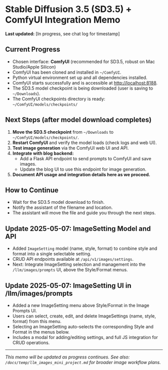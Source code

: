 # Stable Diffusion 3.5 (SD3.5) + ComfyUI Integration Memo

**Last updated:** [In progress, see chat log for timestamp]

## Current Progress
- Chosen interface: **ComfyUI** (recommended for SD3.5, robust on Mac Studio/Apple Silicon)
- ComfyUI has been cloned and installed in `~/ComfyUI`.
- Python virtual environment set up and all dependencies installed.
- ComfyUI starts successfully and is accessible at [http://localhost:8188](http://localhost:8188).
- The SD3.5 model checkpoint is being downloaded (user is saving to `~/Downloads`).
- The ComfyUI checkpoints directory is ready: `~/ComfyUI/models/checkpoints/`

## Next Steps (after model download completes)
1. **Move the SD3.5 checkpoint** from `~/Downloads` to `~/ComfyUI/models/checkpoints/`.
2. **Restart ComfyUI** and verify the model loads (check logs and web UI).
3. **Test image generation** via the ComfyUI web UI and API.
4. **Integrate with blog backend:**
   - Add a Flask API endpoint to send prompts to ComfyUI and save images.
   - Update the blog UI to use this endpoint for image generation.
5. **Document API usage and integration details here as we proceed.**

## How to Continue
- Wait for the SD3.5 model download to finish.
- Notify the assistant of the filename and location.
- The assistant will move the file and guide you through the next steps.

## Update 2025-05-07: ImageSetting Model and API
- Added `ImageSetting` model (name, style, format) to combine style and format into a single selectable setting.
- CRUD API endpoints available at `/api/v1/images/settings`.
- Next: Integrate ImageSetting selection and management into the `/llm/images/prompts` UI, above the Style/Format menus.

## Update 2025-05-07: ImageSetting UI in /llm/images/prompts
- Added a new ImageSetting menu above Style/Format in the Image Prompts UI.
- Users can select, create, edit, and delete ImageSettings (name, style, format) from this menu.
- Selecting an ImageSetting auto-selects the corresponding Style and Format in the menus below.
- Includes a modal for adding/editing settings, and full JS integration for CRUD operations.

---

_This memo will be updated as progress continues. See also: `/docs/temp/llm_images_mini_project.md` for broader image workflow plans._ 
